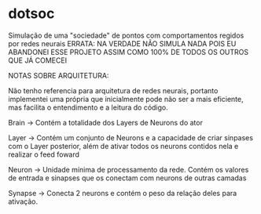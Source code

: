 # dotsoc
Simulação de uma "sociedade" de pontos com comportamentos regidos por redes neurais
ERRATA: NA VERDADE NÂO SIMULA NADA POIS EU ABANDONEI ESSE PROJETO ASSIM COMO 100% DE TODOS OS OUTROS QUE JÁ COMECEI

NOTAS SOBRE ARQUITETURA:

Não tenho referencia para arquitetura de redes neurais, portanto implementei uma própria que inicialmente pode não 	ser a mais eficiente, mas facilita o entendimento e a leitura do código.
  
Brain -> Contém a totalidade dos Layers de Neurons do ator
  
Layer -> Contém um conjunto de Neurons e a capacidade de criar sinpases com o Layer posterior, além de ativar todos os neurons contidos nela e realizar o feed foward

Neuron -> Unidade mínima de processamento da rede. Contém os valores de entrada e sinapses que os conectam com neurons de outras camadas

Synapse -> Conecta 2 neurons e contém o peso da relação deles para ativação.
